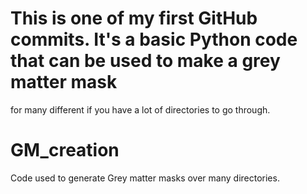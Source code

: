 #  This is one of my first GitHub commits. It's a basic Python code that can be used to make a grey matter mask 
for many different if you have a lot of directories to go through. 
# GM_creation
Code used to generate Grey matter masks over many directories.

